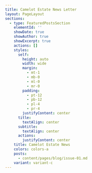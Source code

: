 ```yaml
---
title: Camelot Estate News Letter
layout: PageLayout
sections:
  - type: FeaturedPostsSection
    elementId: ''
    showDate: true
    showAuthor: true
    showExcerpt: true
    actions: []
    styles:
      self:
        height: auto
        width: wide
        margin:
          - mt-1
          - mb-0
          - ml-0
          - mr-0
        padding:
          - pt-12
          - pb-12
          - pl-4
          - pr-4
        justifyContent: center
      title:
        textAlign: center
      subtitle:
        textAlign: center
      actions:
        justifyContent: center
    title: Camelot Estate News
    colors: colors-a
    posts:
      - content/pages/blog/issue-01.md
    variant: variant-c
---
```


